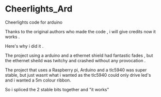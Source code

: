 Cheerlights_Ard
===============

Cheerlights code for arduino

Thanks to the original authors who made the code , i will give credits now it works .

Here's why i did it .

The project using a arduino and a ethernet shield had fantastic fades , but the ethernet sheild was twitchy and crashed without
any provocation .

The project that uses a Raspberry pi, Arduino and a tlc5940 was super stable, but just wasnt what i wanted as the tlc5940
could only drive led's and i wanted a 5m colour ribbon.

So i spliced the 2 stable bits together and "it works"
